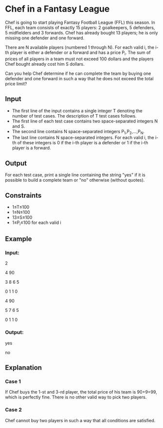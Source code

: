 # Chef in a Fantasy League

Chef is going to start playing Fantasy Football League (FFL) this season. 
In FFL, each team consists of exactly 15 players: 2 goalkeepers, 5 defenders, 5 midfielders and 3 forwards. 
Chef has already bought 13 players; he is only missing one defender and one forward.

There are N available players (numbered 1 through N). 
For each valid i, the i-th player is either a defender or a forward and has a price P<sub>i</sub>. 
The sum of prices of all players in a team must not exceed 100 dollars and the players Chef bought already cost him S dollars.

Can you help Chef determine if he can complete the team by buying one defender and one forward in such a way that he does not exceed the total price limit?

## Input

- The first line of the input contains a single integer T denoting the number of test cases. The description of T test cases follows.
- The first line of each test case contains two space-separated integers N and S.
- The second line contains N space-separated integers P<sub>1</sub>,P<sub>2</sub>,…,P<sub>N</sub>.
- The last line contains N space-separated integers. For each valid i, the i-th of these integers is 0 if the i-th player is a defender or 1 if the i-th player is a forward.

## Output

For each test case, print a single line containing the string "yes" if it is possible to build a complete team or "no" otherwise (without quotes).

## Constraints

- 1≤T≤100
- 1≤N≤100
- 13≤S≤100
- 1≤P<sub>i</sub>≤100 for each valid i

## Example

### Input:

2

4 90

3 8 6 5

0 1 1 0

4 90

5 7 6 5

0 1 1 0

### Output:

yes

no

## Explanation

### Case 1

If Chef buys the 1-st and 3-rd player, the total price of his team is 90+9=99, which is perfectly fine. There is no other valid way to pick two players.

### Case 2

Chef cannot buy two players in such a way that all conditions are satisfied.
